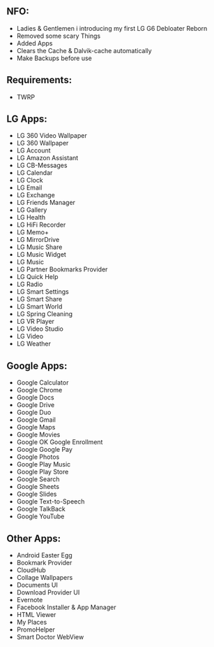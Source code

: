 ## NFO:
* Ladies & Gentlemen i introducing my first LG G6 Debloater Reborn
* Removed some scary Things
* Added Apps
* Clears the Cache & Dalvik-cache automatically
* Make Backups before use


## Requirements:
* TWRP


## LG Apps:
* LG 360 Video Wallpaper
* LG 360 Wallpaper
* LG Account
* LG Amazon Assistant
* LG CB-Messages
* LG Calendar
* LG Clock
* LG Email
* LG Exchange
* LG Friends Manager
* LG Gallery
* LG Health
* LG HiFi Recorder
* LG Memo+
* LG MirrorDrive
* LG Music Share
* LG Music Widget
* LG Music
* LG Partner Bookmarks Provider
* LG Quick Help
* LG Radio
* LG Smart Settings
* LG Smart Share
* LG Smart World
* LG Spring Cleaning
* LG VR Player
* LG Video Studio
* LG Video
* LG Weather


## Google Apps:
* Google Calculator
* Google Chrome
* Google Docs
* Google Drive
* Google Duo
* Google Gmail
* Google Maps
* Google Movies
* Google OK Google Enrollment
* Google Google Pay
* Google Photos
* Google Play Music
* Google Play Store
* Google Search
* Google Sheets
* Google Slides
* Google Text-to-Speech
* Google TalkBack
* Google YouTube


## Other Apps:
* Android Easter Egg
* Bookmark Provider
* CloudHub
* Collage Wallpapers
* Documents UI
* Download Provider UI
* Evernote
* Facebook Installer & App Manager
* HTML Viewer
* My Places
* PromoHelper
* Smart Doctor WebView
